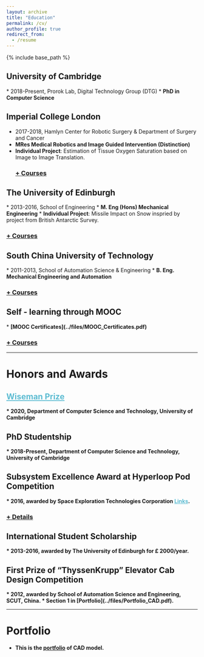 ```yaml
---
layout: archive
title: "Education"
permalink: /cv/
author_profile: true
redirect_from:
  - /resume
---
```


<!-- <hr color="000000"/> -->

{% include base_path %}

<!-- Education -->
<!-- ====== -->
<!-- ## <i>University of Cambridge</i>, 2018-Present ## -->
<h2>University of Cambridge</h2> 
* 2018-Present, Prorok Lab, Digital Technology Group (DTG)
* <b>PhD in Computer Science</b>
<!--   * Research Interest: Develop optimal multi-agent path planning framework with trainable communication policy of heterogeneous agents/robots in cooperative tasks, including mobility-on-demand, automated warehouse and smart cities.  -->

<!-- ## <i>Imperial College London</i>, 2017-2018 ## -->
<h2>Imperial College London</h2>

* 2017-2018, Hamlyn Center for Robotic Surgery & Department of Surgery and Cancer
* <b>MRes Medical Robotics and Image Guided Intervention (Distinction)</b>
* <b>Individual Project</b>: Estimation of Tissue Oxygen Saturation based on Image to Image Translation.
  <h3><a href="javascript:void(0)" class="dsphead" onclick="dsp(this)"><span class="dspchar">+</span> Courses</a></h3>
  <div class="dspcont" style='display:none;'>
    <ul>
      <li>Medical Imaging</li>
      <li>Image Guided Intervention</li>
      <li>Medical Robotics and Instrumentations</li>
      <li>Minimal Invasive Surgery</li>
      <li>Sensing, Perception and Neuroergonomics</li>
    </ul>
  </div>

<!-- ## <i>The University of Edinburgh</i>, 2013-2016 ## -->
<h2>The University of Edinburgh</h2>
* 2013-2016, School of Engineering
* <b>M. Eng (Hons) Mechanical Engineering</b>
* <b>Individual Project</b>: Missile Impact on Snow inspried by project from British Antarctic Survey.
  <h3><a href="javascript:void(0)" class="dsphead" onclick="dsp(this)"><span class="dspchar">+</span> Courses</a></h3>
  <div class="dspcont" style='display:none;'>
    <ul>
      <li>Mechanical Engineering Design (71)</li>
      <li>Computer Aided Engineering (79)</li>
      <li>Solid Mechanics (92)</li>
      <li>Dynamics (77)</li>
      <li>Fluid Mechanics (77)</li>
      <li>Advanced Dynamics and Applications (68)</li>
    </ul>
  </div>

<!-- ## <i>South China University of Technology</i>, 2011-2013 ## -->
<h2>South China University of Technology</h2>
* 2011-2013, School of Automation Science & Engineering
* <b>B. Eng. Mechanical Engineering and Automation </b>
  <h3><a href="javascript:void(0)" class="dsphead" onclick="dsp(this)"><span class="dspchar">+</span> Courses</a></h3>
  <div class="dspcont" style='display:none;'>
    <ul>
      <li>Advanced Mathematics (81)</li>
      <li>General Chemistry (88)</li>
      <li>Descriptive Geometry and Machine Drawing (91)</li>
      <li>Database Technology (82)</li>
      <li>Computer Drawing (91)</li>
    </ul>
  </div>


<!-- ## <i>Self - learning through MOOC</i> ## -->
<h2>Self - learning through MOOC</h2>
* <b>[MOOC Certificates](../files/MOOC_Certificates.pdf)<b> 
  <h3><a href="javascript:void(0)" class="dsphead" onclick="dsp(this)"><span class="dspchar">+</span> Courses</a></h3>
  <div class="dspcont" style='display:none;'>
    <ul>
      <li>Artificial Intelligence Planning</li>
      <li>Machine Learning</li>
      <li>Introduction to Robotics</li>
      <li>An introduction to Interactive Programming in Python</li>
    </ul>
  </div>

---

Honors and Awards
======

<h2> <a href="https://www.cst.cam.ac.uk/wiseman-prize" style="color:#5dbcd2;"> Wiseman Prize </a></h2>
* 2020, Department of Computer Science and Technology, University of Cambridge

<!-- ## <i>PhD Studentship</i>, 2018-Present -->
<h2>PhD Studentship</h2>
* 2018-Present, Department of Computer Science and Technology, University of Cambridge

<!-- ## <i>Subsystem Excellence Award at Hyperloop Pod Competition</i>, 2016 -->
<h2>Subsystem Excellence Award at Hyperloop Pod Competition</h2>
* 2016, awarded by Space Exploration Technologies Corporation <a href="http://www.bbc.co.uk/news/uk-scotland-edinburgh-east-fife-35384238"
 style="color:#5dbcd2;">Links</a>.
  <h3><a href="javascript:void(0)" class="dsphead" onclick="dsp(this)"><span class="dspchar">+</span> Details</a></h3>
  <div class="dspcont" style='display:none;'>
    <ul>
      <li><b>Project description</b>: 
      <ul>
        <li>Conceptual high-speed transportation system competition organized by SpaceX. Hyperloop is incorporating reduced-pressure tubes in which pressurized capsules ride on an air cushion driven by linear induction motors and air compressors. </li>
      </ul>
    </li>
    <li><b>Duties included</b>: 
      <ul>
        <li>In charge of the levitation group.</li>
        <li>Design the suspension by Solid Edge and air bearing system.</li>
        <li>Validate the reliability of the design via simulation in MATLAB and Star-CCM+.</li>
      </ul>
    </li>
    </ul>
  </div>

<!-- ## <i>International Student Scholarship</i>, 2013-2016 -->
<h2>International Student Scholarship</h2>
* 2013-2016, awarded by The University of Edinburgh for £ 2000/year.

<!-- ## <i>First Prize of “ThyssenKrupp” Elevator Cab Design Competition</i>, 2012 -->
<h2>First Prize of “ThyssenKrupp” Elevator Cab Design Competition</h2>
* 2012, awarded by School of Automation Science and Engineering, SCUT, China.
* Section 1 in <b>[Portfolio](../files/Portfolio_CAD.pdf)</b>.

<!-- 
* 12.2012, Excellent Student Union Executive
  * Awarded by Student Union, School of Mechanical & Automotive Engineering, SCUT,China
 -->


  

<hr color="#FFFFFF" />

Portfolio
======
* This is the [portfolio](../files/Portfolio_CAD.pdf) of CAD model.


